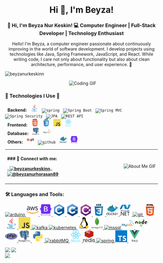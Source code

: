 <h1 align="center">Hi 👋, I'm Beyza!</h1>
<h3 align="center">👋 Hi, I'm Beyza Nur Keskin! 💻 Computer Engineer | Full-Stack Developer | Technology Enthusiast</h3>
<p align="center">Hello! I'm Beyza, a computer engineer passionate about continuously improving in the world of software development. I develop projects using technologies like Java, Spring Framework, JavaScript, and React. While writing code, I care not only about functionality but also about clean architecture, performance, and user experience. 🚀</p>

<p align="left"> <img src="https://komarev.com/ghpvc/?username=beyzanurkeskinn&label=Profile%20views&color=0e75b6&style=flat" alt="beyzanurkeskinn" /> </p>

<div align="center">
  <img height="150" src="https://i.imgflip.com/65efzo.gif" alt="Coding GIF" />
</div>

### 🚀 Technologies I Use 🧠

<p align="left">
  <b>Backend:</b>
  <code><img height="25" src="https://raw.githubusercontent.com/devicons/devicon/master/icons/java/java-original.svg" alt="java" title="Java" /></code>
  <code><img height="25" src="https://www.vectorlogo.zone/logos/springio/springio-icon.svg" alt="spring" title="Spring Framework" /></code>
  <code><img height="25" src="https://img.shields.io/badge/Spring%20Boot-6DB33F?style=for-the-badge&logo=spring-boot&logoColor=white" alt="Spring Boot" title="Spring Boot" /></code>
  <code><img height="25" src="https://img.shields.io/badge/Spring%20MVC-6DB33F?style=for-the-badge&logo=spring&logoColor=white" alt="Spring MVC" title="Spring MVC" /></code>
  <code><img height="25" src="https://img.shields.io/badge/Spring%20Security-6DB33F?style=for-the-badge&logo=spring-security&logoColor=white" alt="Spring Security" title="Spring Security" /></code>
  <code><img height="25" src="https://img.shields.io/badge/JPA-6DB33F?style=for-the-badge&logo=java&logoColor=white" alt="JPA" title="JPA" /></code>
  <code><img height="25" src="https://img.shields.io/badge/REST%20API-007bff?style=for-the-badge&logo=rest-api&logoColor=white" alt="REST API" title="REST API" /></code>
  <br/>
  <b>Frontend:</b>
  <code><img height="25" src="https://raw.githubusercontent.com/devicons/devicon/master/icons/html5/html5-original-wordmark.svg" alt="html5" title="HTML5" /></code>
  <code><img height="25" src="https://raw.githubusercontent.com/devicons/devicon/master/icons/css3/css3-original-wordmark.svg" alt="css3" title="CSS3" /></code>
  <code><img height="25" src="https://raw.githubusercontent.com/devicons/devicon/master/icons/javascript/javascript-original.svg" alt="javascript" title="JavaScript" /></code>
  <code><img height="25" src="https://raw.githubusercontent.com/devicons/devicon/master/icons/react/react-original-wordmark.svg" alt="react" title="React" /></code>
  <br/>
  <b>Database:</b>
  <code><img height="25" src="https://raw.githubusercontent.com/devicons/devicon/master/icons/postgresql/postgresql-original-wordmark.svg" alt="postgresql" title="PostgreSQL" /></code>
  <code><img height="25" src="https://raw.githubusercontent.com/devicons/devicon/master/icons/mysql/mysql-original-wordmark.svg" alt="mysql" title="MySQL" /></code>
  <br/>
  <b>Others:</b>
  <code><img height="25" src="https://raw.githubusercontent.com/devicons/devicon/master/icons/git/git-original-wordmark.svg" alt="git" title="Git" /></code>
  <code><img height="25" src="https://github.githubassets.com/images/modules/logos_page/GitHub-Mark.png" alt="github" title="GitHub" height="25"/></code>
  <code><img height="25" src="https://raw.githubusercontent.com/devicons/devicon/master/icons/docker/docker-original-wordmark.svg" alt="docker" title="Docker" /></code>
  <code><img height="25" src="https://raw.githubusercontent.com/devicons/devicon/master/icons/bootstrap/bootstrap-plain-wordmark.svg" alt="bootstrap" title="Bootstrap" /></code>
</p>

<table>
  <tr>
    <td valign="middle" width="60%">
      <h4>### 🔗 Connect with me:

<p align="left">
<a href="https://linkedin.com/in/beyzanurkeskinn" target="_blank">
  <img align="center" src="https://raw.githubusercontent.com/rahuldkjain/github-profile-readme-generator/master/src/images/icons/Social/linked-in-alt.svg" alt="beyzanurkeskinn" height="30" width="40" />
</a>
<a href="https://medium.com/@beyzanurhorasan89" target="_blank">
  <img align="center" src="https://raw.githubusercontent.com/rahuldkjain/github-profile-readme-generator/master/src/images/icons/Social/medium.svg" alt="@beyzanurhorasan89" height="30" width="40" />
</a>
</p></h4>
    </td>
    <td valign="middle" width="40%" align="right">
      <img src="https://github.com/7oSkaaa/7oSkaaa/blob/main/Images/about_me.gif?raw=true" alt="About Me GIF" width="180px">
    </td>
  </tr>
</table>



### 🛠️ Languages and Tools:

<p align="left">
<a href="https://www.arduino.cc/" target="_blank" rel="noreferrer"> <img src="https://cdn.worldvectorlogo.com/logos/arduino-1.svg" alt="arduino" width="40" height="40"/> </a>
<a href="https://aws.amazon.com" target="_blank" rel="noreferrer"> <img src="https://raw.githubusercontent.com/devicons/devicon/master/icons/amazonwebservices/amazonwebservices-original-wordmark.svg" alt="aws" width="40" height="40"/> </a>
<a href="https://getbootstrap.com" target="_blank" rel="noreferrer"> <img src="https://raw.githubusercontent.com/devicons/devicon/master/icons/bootstrap/bootstrap-plain-wordmark.svg" alt="bootstrap" width="40" height="40"/> </a>
<a href="https://www.cprogramming.com/" target="_blank" rel="noreferrer"> <img src="https://raw.githubusercontent.com/devicons/devicon/master/icons/c/c-original.svg" alt="c" width="40" height="40"/> </a>
<a href="https://www.w3schools.com/cpp/" target="_blank" rel="noreferrer"> <img src="https://raw.githubusercontent.com/devicons/devicon/master/icons/cplusplus/cplusplus-original.svg" alt="cplusplus" width="40" height="40"/> </a>
<a href="https://www.w3schools.com/cs/" target="_blank" rel="noreferrer"> <img src="https://raw.githubusercontent.com/devicons/devicon/master/icons/csharp/csharp-original.svg" alt="csharp" width="40" height="40"/> </a>
<a href="https://www.w3schools.com/css/" target="_blank" rel="noreferrer"> <img src="https://raw.githubusercontent.com/devicons/devicon/master/icons/css3/css3-original-wordmark.svg" alt="css3" width="40" height="40"/> </a>
<a href="https://www.docker.com/" target="_blank" rel="noreferrer"> <img src="https://raw.githubusercontent.com/devicons/devicon/master/icons/docker/docker-original-wordmark.svg" alt="docker" width="40" height="40"/> </a>
<a href="https://dotnet.microsoft.com/" target="_blank" rel="noreferrer"> <img src="https://raw.githubusercontent.com/devicons/devicon/master/icons/dot-net/dot-net-original-wordmark.svg" alt="dotnet" width="40" height="40"/> </a>
<a href="https://git-scm.com/" target="_blank" rel="noreferrer"> <img src="https://www.vectorlogo.zone/logos/git-scm/git-scm-icon.svg" alt="git" width="40" height="40"/> </a>
<a href="https://www.w3.org/html/" target="_blank" rel="noreferrer"> <img src="https://raw.githubusercontent.com/devicons/devicon/master/icons/html5/html5-original-wordmark.svg" alt="html5" width="40" height="40"/> </a>
<a href="https://www.java.com" target="_blank" rel="noreferrer"> <img src="https://raw.githubusercontent.com/devicons/devicon/master/icons/java/java-original.svg" alt="java" width="40" height="40"/> </a>
<a href="https://developer.mozilla.org/en-US/docs/Web/JavaScript" target="_blank" rel="noreferrer"> <img src="https://raw.githubusercontent.com/devicons/devicon/master/icons/javascript/javascript-original.svg" alt="javascript" width="40" height="40"/> </a>
<a href="https://kafka.apache.org/" target="_blank" rel="noreferrer"> <img src="https://www.vectorlogo.zone/logos/apache_kafka/apache_kafka-icon.svg" alt="kafka" width="40" height="40"/> </a>
<a href="https://kubernetes.io" target="_blank" rel="noreferrer"> <img src="https://www.vectorlogo.zone/logos/kubernetes/kubernetes-icon.svg" alt="kubernetes" width="40" height="40"/> </a>
<a href="https://www.linux.org/" target="_blank" rel="noreferrer"> <img src="https://raw.githubusercontent.com/devicons/devicon/master/icons/linux/linux-original.svg" alt="linux" width="40" height="40"/> </a>
<a href="https://www.mongodb.com/" target="_blank" rel="noreferrer"> <img src="https://raw.githubusercontent.com/devicons/devicon/master/icons/mongodb/mongodb-original-wordmark.svg" alt="mongodb" width="40" height="40"/> </a>
<a href="https://www.microsoft.com/en-us/sql-server" target="_blank" rel="noreferrer"> <img src="https://www.svgrepo.com/show/303229/microsoft-sql-server-logo.svg" alt="mssql" width="40" height="40"/> </a>
<a href="https://www.mysql.com/" target="_blank" rel="noreferrer"> <img src="https://raw.githubusercontent.com/devicons/devicon/master/icons/mysql/mysql-original-wordmark.svg" alt="mysql" width="40" height="40"/> </a>
<a href="https://nodejs.org" target="_blank" rel="noreferrer"> <img src="https://raw.githubusercontent.com/devicons/devicon/master/icons/nodejs/nodejs-original-wordmark.svg" alt="nodejs" width="40" height="40"/> </a>
<a href="https://www.php.net" target="_blank" rel="noreferrer"> <img src="https://raw.githubusercontent.com/devicons/devicon/master/icons/php/php-original.svg" alt="php" width="40" height="40"/> </a>
<a href="https://www.postgresql.org" target="_blank" rel="noreferrer"> <img src="https://raw.githubusercontent.com/devicons/devicon/master/icons/postgresql/postgresql-original-wordmark.svg" alt="postgresql" width="40" height="40"/> </a>
<a href="https://www.python.org" target="_blank" rel="noreferrer"> <img src="https://raw.githubusercontent.com/devicons/devicon/master/icons/python/python-original.svg" alt="python" width="40" height="40"/> </a>
<a href="https://www.rabbitmq.com" target="_blank" rel="noreferrer"> <img src="https://www.vectorlogo.zone/logos/rabbitmq/rabbitmq-icon.svg" alt="rabbitMQ" width="40" height="40"/> </a>
<a href="https://reactjs.org/" target="_blank" rel="noreferrer"> <img src="https://raw.githubusercontent.com/devicons/devicon/master/icons/react/react-original-wordmark.svg" alt="react" width="40" height="40"/> </a>
<a href="https://redis.io" target="_blank" rel="noreferrer"> <img src="https://raw.githubusercontent.com/devicons/devicon/master/icons/redis/redis-original-wordmark.svg" alt="redis" width="40" height="40"/> </a>
<a href="https://spring.io/" target="_blank" rel="noreferrer"> <img src="https://www.vectorlogo.zone/logos/springio/springio-icon.svg" alt="spring" width="40" height="40"/> </a>
<a href="https://www.typescriptlang.org/" target="_blank" rel="noreferrer"> <img src="https://raw.githubusercontent.com/devicons/devicon/master/icons/typescript/typescript-original.svg" alt="typescript" width="40" height="40"/> </a>
<a href="https://vuejs.org/" target="_blank" rel="noreferrer"> <img src="https://raw.githubusercontent.com/devicons/devicon/master/icons/vuejs/vuejs-original-wordmark.svg" alt="vuejs" width="40" height="40"/> </a>
</p>

![](https://github-readme-stats.vercel.app/api/top-langs/?username=beyzanurkeskinn&theme=radical&border=false&include_all_commits=true&count_private=true&layout=compact)
![](https://github-readme-stats.vercel.app/api?username=beyzanurkeskinn&theme=radical&_border=false&include_all_commits=true&count_private=true)<br/>
![](https://github-readme-streak-stats.herokuapp.com/?user=beyzanurkeskinn&theme=radical&hide_border=false)
